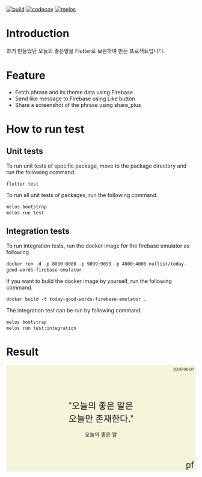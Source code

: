 [![build](https://github.com/out-of-existence/TodayGoodWords/actions/workflows/build.yml/badge.svg?branch=master)](https://github.com/out-of-existence/TodayGoodWords/actions/workflows/build.yml)
[![codecov](https://codecov.io/gh/out-of-existence/TodayGoodWords/branch/master/graph/badge.svg?token=4RCKXZR28J)](https://codecov.io/gh/out-of-existence/TodayGoodWords)
[![melos](https://img.shields.io/badge/maintained%20with-melos-f700ff.svg?style=flat-square)](https://github.com/invertase/melos)

# Introduction

과거 만들었던 오늘의 좋은말을 Flutter로 보완하여 만든 프로젝트입니다.

# Feature

- Fetch phrase and its theme data using Firebase
- Send like message to Firebase using Like button
- Share a screenshot of the phrase using share_plus

# How to run test

## Unit tests

To run unit tests of specific package, move to the package directory and run the following command.

```shell
flutter test
```

To run all unit tests of packages, run the following command.

```shell
melos bootstrap
melos run test
```

## Integration tests

To run integration tests, run the docker image for the firebase emulator as following.

```shell
docker run -d -p 8080:8080 -p 9099:9099 -p 4000:4000 nullist/today-good-words-firebase-emulator
```

If you want to build the docker image by yourself, run the following command.

```shell
docker build -t today-good-words-firebase-emulator .
```

The integration test can be run by following command.

```shell
melos bootstrap
melos run test:integration
```

# Result

![Date Captured Screen](https://github.com/Lee-Null/TodayGoodWords/blob/master/capture/2020-06-01.png?raw=true)
